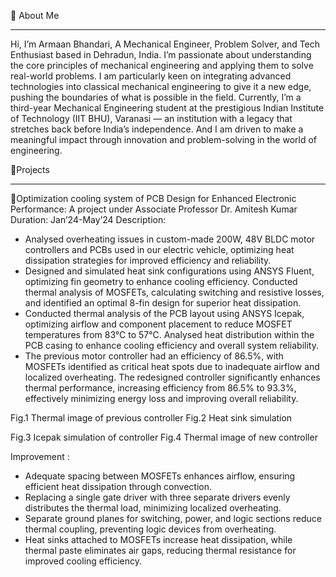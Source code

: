 🔗 About Me
________________________________________
Hi, I’m Armaan Bhandari,
A Mechanical Engineer, Problem Solver, and Tech Enthusiast based in Dehradun, India. I’m passionate about understanding the core principles of mechanical engineering and applying them to solve real-world problems. I am particularly keen on integrating advanced technologies into classical mechanical engineering to give it a new edge, pushing the boundaries of what is possible in the field.
Currently, I’m a third-year Mechanical Engineering student at the prestigious Indian Institute of Technology (IIT BHU), Varanasi — an institution with a legacy that stretches back before India’s independence. And I am driven to make a meaningful impact through innovation and problem-solving in the world of engineering.

🔗Projects
________________________________________
🔗Optimization cooling system of PCB Design for Enhanced Electronic Performance:
A project under Associate Professor Dr. Amitesh Kumar
Duration: Jan’24-May’24
Description:
-	Analysed overheating issues in custom-made 200W, 48V BLDC motor controllers and PCBs used in our electric vehicle, optimizing heat dissipation strategies for improved efficiency and reliability.
-	Designed and simulated heat sink configurations using ANSYS Fluent, optimizing fin geometry to enhance cooling efficiency. Conducted thermal analysis of MOSFETs, calculating switching and resistive losses, and identified an optimal 8-fin design for superior heat dissipation.
-	Conducted thermal analysis of the PCB layout using ANSYS Icepak, optimizing airflow and component placement to reduce MOSFET temperatures from 83°C to 57°C. Analysed heat distribution within the PCB casing to enhance cooling efficiency and overall system reliability.
-	The previous motor controller had an efficiency of 86.5%, with MOSFETs identified as critical heat spots due to inadequate airflow and localized overheating. The redesigned controller significantly enhances thermal performance, increasing efficiency from 86.5% to 93.3%, effectively minimizing energy loss and improving overall reliability.
   

Fig.1 Thermal image of previous controller                            Fig.2 Heat sink simulation 
     
Fig.3 Icepak simulation of controller                                   Fig.4 Thermal image of new controller

Improvement :
-	Adequate spacing between MOSFETs enhances airflow, ensuring efficient heat dissipation through convection.
-	Replacing a single gate driver with three separate drivers evenly distributes the thermal load, minimizing localized overheating.
-	Separate ground planes for switching, power, and logic sections reduce thermal coupling, preventing logic devices from overheating.
-	Heat sinks attached to MOSFETs increase heat dissipation, while thermal paste eliminates air gaps, reducing thermal resistance for improved cooling efficiency.

